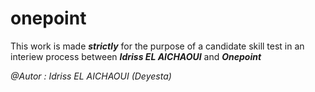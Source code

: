 # onepoint

This work is made ***strictly*** for the purpose of a candidate skill test in an interiew process between ***Idriss EL AICHAOUI*** and ***Onepoint***

*@Autor : Idriss EL AICHAOUI (Deyesta)*
 